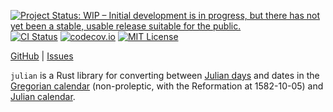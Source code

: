 [![Project Status: WIP – Initial development is in progress, but there has not yet been a stable, usable release suitable for the public.](https://www.repostatus.org/badges/latest/wip.svg)](https://www.repostatus.org/#wip) <!-- [![Project Status: Active – The project has reached a stable, usable state and is being actively developed.](https://www.repostatus.org/badges/latest/active.svg)](https://www.repostatus.org/#active) -->
[![CI Status](https://github.com/jwodder/julian-rs/actions/workflows/test.yml/badge.svg)](https://github.com/jwodder/julian-rs/actions/workflows/test.yml)
[![codecov.io](https://codecov.io/gh/jwodder/julian-rs/branch/master/graph/badge.svg)](https://codecov.io/gh/jwodder/julian-rs)
[![MIT License](https://img.shields.io/github/license/jwodder/julian-rs.svg)](https://opensource.org/licenses/MIT)

[GitHub](https://github.com/jwodder/julian-rs) <!-- | [crates.io](https://crates.io/crates/julian) | [Documentation](https://docs.rs/julian) --> | [Issues](https://github.com/jwodder/julian-rs/issues)

`julian` is a Rust library for converting between [Julian days][] and dates in
the [Gregorian calendar][] (non-proleptic, with the Reformation at 1582-10-05)
and [Julian calendar][].

[Julian days]: https://en.wikipedia.org/wiki/Julian_day
[Gregorian calendar]: https://en.wikipedia.org/wiki/Gregorian_calendar
[Julian calendar]: https://en.wikipedia.org/wiki/Julian_calendar
